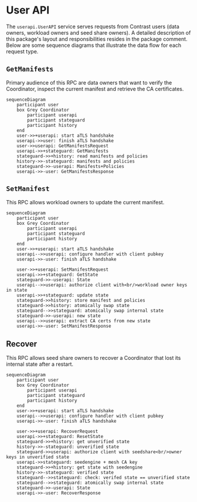 # User API

The `userapi.UserAPI` service serves requests from Contrast users (data owners,
workload owners and seed share owners). A detailed description of this package's
layout and responsibilities resides in the package comment. Below are some
sequence diagrams that illustrate the data flow for each request type.

## `GetManifests`

Primary audience of this RPC are data owners that want to verify the
Coordinator, inspect the current manifest and retrieve the CA certificates.

```mermaid
sequenceDiagram
    participant user
    box Grey Coordinator
        participant userapi
        participant stateguard
        participant history
    end
    user->>+userapi: start aTLS handshake
    userapi->>user: finish aTLS handshake
    user->>userapi: GetManifestsRequest
    userapi->>+stateguard: GetManifests
    stateguard->>+history: read manifests and policies
    history->>-stateguard: manifests and policies
    stateguard->>-userapi: Manifests+Policies
    userapi->>-user: GetManifestsResponse
```

## `SetManifest`

This RPC allows workload owners to update the current manifest.

```mermaid
sequenceDiagram
    participant user
    box Grey Coordinator
        participant userapi
        participant stateguard
        participant history
    end
    user->>+userapi: start aTLS handshake
    userapi-->>userapi: configure handler with client pubkey
    userapi->>-user: finish aTLS handshake

    user->>+userapi: SetManifestRequest
    userapi->>+stateguard: GetState
    stateguard->>-userapi: State
    userapi-->>userapi: authorize client with<br/>workload owner keys in state
    userapi->>+stateguard: update state
    stateguard->>history: store manifest and policies
    stateguard->>history: atomically swap state
    stateguard-->>stateguard: atomically swap internal state
    stateguard->>-userapi: new state
    userapi-->>userapi: extract CA certs from new state
    userapi->>-user: SetManifestResponse
```

## Recover

This RPC allows seed share owners to recover a Coordinator that lost its
internal state after a restart.

```mermaid
sequenceDiagram
    participant user
    box Grey Coordinator
        participant userapi
        participant stateguard
        participant history
    end
    user->>+userapi: start aTLS handshake
    userapi-->>userapi: configure handler with client pubkey
    userapi->>-user: finish aTLS handshake

    user->>+userapi: RecoverRequest
    userapi->>+stateguard: ResetState
    stateguard->>+history: get unverified state
    history->>-stateguard: unverified state
    stateguard->>userapi: authorize client with seedshare<br/>owner keys in unverified state
    userapi->>stateguard: seedengine + mesh CA key
    stateguard->>+history: get state with seedengine
    history->>-stateguard: verified state
    stateguard-->>stateguard: check: verifed state == unverified state
    stateguard-->>stateguard: atomically swap internal state
    stateguard->>-userapi: State
    userapi->>-user: RecoverResponse
```

